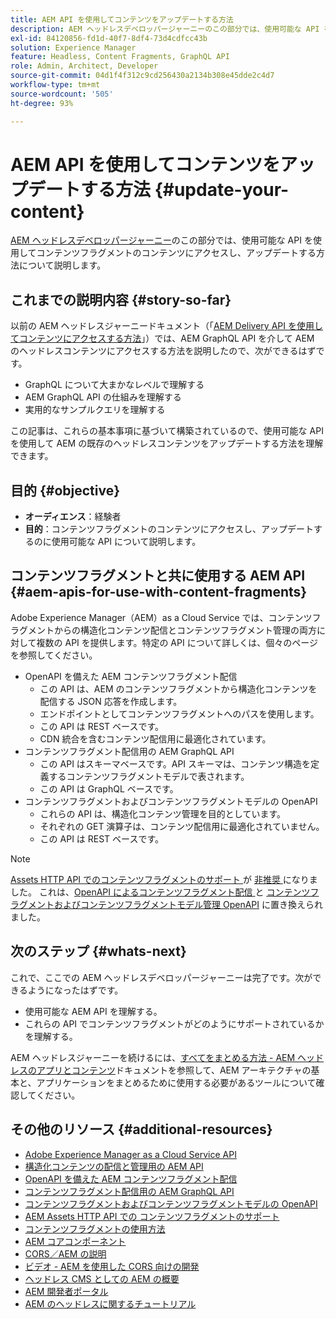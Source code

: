 ```yaml
---
title: AEM API を使用してコンテンツをアップデートする方法
description: AEM ヘッドレスデベロッパージャーニーのこの部分では、使用可能な API を使用してコンテンツフラグメントのコンテンツにアクセスし、アップデートする方法について説明します。
exl-id: 84120856-fd1d-40f7-8df4-73d4cdfcc43b
solution: Experience Manager
feature: Headless, Content Fragments, GraphQL API
role: Admin, Architect, Developer
source-git-commit: 04d1f4f312c9cd256430a2134b308e45dde2c4d7
workflow-type: tm+mt
source-wordcount: '505'
ht-degree: 93%

---
```


# AEM API を使用してコンテンツをアップデートする方法 {#update-your-content}

[AEM ヘッドレスデベロッパージャーニー](overview.md)のこの部分では、使用可能な API を使用してコンテンツフラグメントのコンテンツにアクセスし、アップデートする方法について説明します。

## これまでの説明内容 {#story-so-far}

以前の AEM ヘッドレスジャーニードキュメント（「[AEM Delivery API を使用してコンテンツにアクセスする方法](access-your-content.md)」）では、AEM GraphQL API を介して AEM のヘッドレスコンテンツにアクセスする方法を説明したので、次ができるはずです。

* GraphQL について大まかなレベルで理解する
* AEM GraphQL API の仕組みを理解する
* 実用的なサンプルクエリを理解する

この記事は、これらの基本事項に基づいて構築されているので、使用可能な API を使用して AEM の既存のヘッドレスコンテンツをアップデートする方法を理解できます。

## 目的 {#objective}

* **オーディエンス**：経験者
* **目的**：コンテンツフラグメントのコンテンツにアクセスし、アップデートするのに使用可能な API について説明します。

## コンテンツフラグメントと共に使用する AEM API {#aem-apis-for-use-with-content-fragments}

Adobe Experience Manager（AEM）as a Cloud Service では、コンテンツフラグメントからの構造化コンテンツ配信とコンテンツフラグメント管理の両方に対して複数の API を提供します。特定の API について詳しくは、個々のページを参照してください。

* OpenAPI を備えた AEM コンテンツフラグメント配信
   * この API は、AEM のコンテンツフラグメントから構造化コンテンツを配信する JSON 応答を作成します。
   * エンドポイントとしてコンテンツフラグメントへのパスを使用します。
   * この API は REST ベースです。
   * CDN 統合を含むコンテンツ配信用に最適化されています。
* コンテンツフラグメント配信用の AEM GraphQL API
   * この API はスキーマベースです。API スキーマは、コンテンツ構造を定義するコンテンツフラグメントモデルで表されます。
   * この API は GraphQL ベースです。
* コンテンツフラグメントおよびコンテンツフラグメントモデルの OpenAPI
   * これらの API は、構造化コンテンツ管理を目的としています。
   * それぞれの GET 演算子は、コンテンツ配信用に最適化されていません。
   * この API は REST ベースです。

>[!NOTE]
>
>[Assets HTTP API でのコンテンツフラグメントのサポート ](/help/assets/content-fragments/assets-api-content-fragments.md) が [ 非推奨 ](/help/release-notes/deprecated-removed-features.md) になりました。 これは、[OpenAPI によるコンテンツフラグメント配信 ](/help/headless/aem-content-fragment-delivery-with-openapi.md) と [ コンテンツフラグメントおよびコンテンツフラグメントモデル管理 OpenAPI](/help/headless/content-fragment-openapis.md) に置き換えられました。

## 次のステップ {#whats-next}

これで、ここでの AEM ヘッドレスデベロッパージャーニーは完了です。次ができるようになったはずです。

* 使用可能な AEM API を理解する。
* これらの API でコンテンツフラグメントがどのようにサポートされているかを理解する。

AEM ヘッドレスジャーニーを続けるには、[すべてをまとめる方法 - AEM ヘッドレスのアプリとコンテンツ](put-it-all-together.md)ドキュメントを参照して、AEM アーキテクチャの基本と、アプリケーションをまとめるために使用する必要があるツールについて確認してください。

## その他のリソース {#additional-resources}

* [Adobe Experience Manager as a Cloud Service API](https://developer.adobe.com/experience-cloud/experience-manager-apis/)
* [構造化コンテンツの配信と管理用の AEM API](/help/headless/apis-headless-and-content-fragments.md)
* [OpenAPI を備えた AEM コンテンツフラグメント配信](/help/headless/aem-content-fragment-delivery-with-openapi.md)
* [コンテンツフラグメント配信用の AEM GraphQL API](/help/headless/graphql-api/content-fragments.md)
* [コンテンツフラグメントおよびコンテンツフラグメントモデルの OpenAPI](/help/headless/content-fragment-openapis.md)
* [AEM Assets HTTP API での コンテンツフラグメントのサポート](/help/assets/content-fragments/assets-api-content-fragments.md)
* [コンテンツフラグメントの使用方法](/help/sites-cloud/administering/content-fragments/overview.md)
* [AEM コアコンポーネント](https://experienceleague.adobe.com/docs/experience-manager-core-components/using/introduction.html?lang=ja)
* [CORS／AEM の説明](https://helpx.adobe.com/jp/experience-manager/kt/platform-repository/using/cors-security-article-understand.html)
* [ビデオ - AEM を使用した CORS 向けの開発](https://helpx.adobe.com/jp/experience-manager/kt/platform-repository/using/cors-security-technical-video-develop.html)
* [ヘッドレス CMS としての AEM の概要](/help/headless/introduction.md)
* [AEM 開発者ポータル](https://experienceleague.adobe.com/landing/experience-manager/headless/developer.html?lang=ja)
* [AEM のヘッドレスに関するチュートリアル](https://experienceleague.adobe.com/docs/experience-manager-learn/getting-started-with-aem-headless/overview.html?lang=ja)
